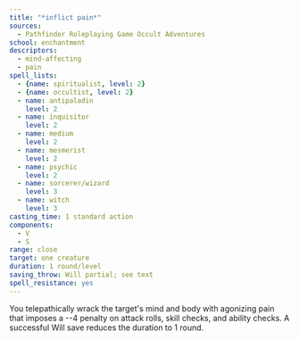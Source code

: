 ```yaml
---
title: "*inflict pain*"
sources:
  - Pathfinder Roleplaying Game Occult Adventures
school: enchantment
descriptors:
  - mind-affecting
  - pain
spell_lists:
  - {name: spiritualist, level: 2}
  - {name: occultist, level: 2}
  - name: antipaladin
    level: 2
  - name: inquisitor
    level: 2
  - name: medium
    level: 2
  - name: mesmerist
    level: 2
  - name: psychic
    level: 2
  - name: sorcerer/wizard
    level: 3
  - name: witch
    level: 3
casting_time: 1 standard action
components:
  - V
  - S
range: close
target: one creature
duration: 1 round/level
saving_throw: Will partial; see text
spell_resistance: yes
---
```


You telepathically wrack the target's mind and body with agonizing pain that imposes a --4 penalty on attack rolls, skill checks, and ability checks. A successful Will save reduces the duration to 1 round.
